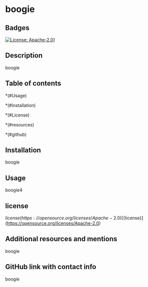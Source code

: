 # boogie

  ## Badges
  [![License: Apache-2.0](https://img.shields.io/badge/License-Apache%202.0-blue.svg)](https://opensource.org/licenses/Apache-2.0)]

  ## Description
boogie

  ## Table of contents
   *(#Usage)

   *(#installation)

   *(#License)

   *(#resources)

   *(#github)

  ## Installation

  boogie

  ## Usage
  boogie4

  ## license

  ${license}(https://opensource.org/licenses/Apache-2.0)
  [${license}](https://opensource.org/licenses/Apache-2.0)

  ## Additional resources and mentions

  boogie


  ## GitHub link with contact info

  boogie

  

